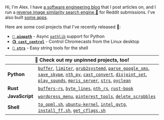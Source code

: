 Hi, I'm Alex. I have [a software engineering blog](https://alexdelorenzo.dev/) that I post articles on, and I run a [reverse image similarity search engine 🔎](https://dupebot.firstbyte.dev/) for Reddit submissions. I've also built [some apps](https://producthunt.com/@alexdelorenzo/made).


Here are some cool projects that I've recently released 🎉:
- **[`📂 aiopath`](https://github.com/alexdelorenzo/aiopath)** - Async [`pathlib`](https://docs.python.org/3/library/pathlib.html) support for Python
- **[`📺 cast_control`](https://github.com/alexdelorenzo/aiopath)** - Control Chromecasts from the Linux desktop
- **[`🧵 strs`](https://github.com/alexdelorenzo/strs)** - Easy string tools for the shell

<p></p>
<table>
    <thead>
        <tr>
            <th colspan="2">📌 Check out my unpinned projects, too!</th>
        </tr>
    </thead>
 <tr>
  <td><b>Python</b></td>

  <td>
    <a href="https://github.com/alexdelorenzo/buffer"><code>buffer</code></a>, <a href="https://github.com/alexdelorenzo/limiter"><code>limiter</code></a>, <a href="https://github.com/alexdelorenzo/grub2systemd"><code>grub2systemd</code></a>, <a href="https://github.com/alexdelorenzo/parse_google_sms"><code>parse_google_sms</code></a>, <a href="https://github.com/alexdelorenzo/save_skype"><code>save_skype</code></a>, <a href="https://github.com/alexdelorenzo/nth_py"><code>nth_py</code></a>, <a href="https://github.com/alexdelorenzo/cast_convert"><code>cast_convert</code></a>, <a href="https://github.com/alexdelorenzo/disjoint_set"><code>disjoint_set</code></a>, <a href="https://github.com/alexdelorenzo/play_sounds"><code>play_sounds</code></a>, <a href="https://github.com/alexdelorenzo/mpris_server"><code>mpris_server</code></a>, <a href="https://github.com/alexdelorenzo/strs"><code>strs</code></a>, <a href="https://gist.github.com/alexdelorenzo/2180dc69a587d79647309767d99489be"><code>pyclean</code></a>
  </td>
 
 </tr>
 
 <tr>
  <td><b>Rust</b></td>
    
   <td>
     <a href="https://github.com/alexdelorenzo/buffers-rs"><code>buffers-rs</code></a>, <a href="https://github.com/alexdelorenzo/byte_lines"><code>byte_lines</code></a>, <a href="https://github.com/alexdelorenzo/nth_rs"><code>nth_rs</code></a>, <a href="https://github.com/alexdelorenzo/rust-book"><code>rust-book</code></a>
   </td>
 </tr>

 <tr>
  <td><b>JavaScript</b></td>

  <td>
   <a href="https://github.com/alexdelorenzo/wordpress_menu"><code>wordpress_menu</code></a>, <a href="https://github.com/alexdelorenzo/pinterest_tools"><code>pinterest_tools</code></a>, <a href="https://github.com/alexdelorenzo/delete_scrobbles"><code>delete_scrobbles</code></a>
 </td>

 </tr>
 
  <tr>
  <td><b>Shell</b></td>
 
  <td>
   <a href="https://gist.github.com/alexdelorenzo/47267d8ba7cd50735517fe2c9da84414"><code>to_opml.sh</code></a>, <a href="https://github.com/alexdelorenzo/ubuntu-kernel"><code>ubuntu-kernel</code></a>, <a href="https://github.com/alexdelorenzo/intel-gvtg"><code>intel_gvtg</code></a>, <a href="https://gist.github.com/alexdelorenzo/041f1d28df63419527bd189390a0595a"><code>install_ff.sh</code></a>, <a href="https://gist.github.com/alexdelorenzo/866225bb5de796efc65a09371b4880e6"><code>get_cflags.sh</code></a>
 </td>
  
 </tr>
</table>

<!-- | Python | Rust | JavaScript | Shell |
|--------|------|------------|-------|
|[`buffer`](https://github.com/alexdelorenzo/buffer), [`limiter`](https://github.com/alexdelorenzo/limiter), [`grub2systemd`](https://github.com/alexdelorenzo/grub2systemd), [`parse_google_sms`](https://github.com/alexdelorenzo/parse_google_sms), [`save_skype`](https://github.com/alexdelorenzo/save_skype), [`nth_py`](https://github.com/alexdelorenzo/nth_py), [`cast_convert`](https://github.com/alexdelorenzo/cast_convert), [`disjoint_set`](https://github.com/alexdelorenzo/disjoint_set), [`play_sounds`](https://github.com/alexdelorenzo/play_sounds), [`mpris_server`](https://github.com/alexdelorenzo/mpris_server), [`strs`](https://github.com/alexdelorenzo/strs)|[`buffers-rs`](https://github.com/alexdelorenzo/buffers-rs), [`byte_lines`](https://github.com/alexdelorenzo/byte_lines), [`nth_rs`](https://github.com/alexdelorenzo/nth_rs), [`rust-book`](https://github.com/alexdelorenzo/rust-book)|[`wordpress_menu`](https://github.com/alexdelorenzo/wordpress_menu), [`pinterest_tools`](https://github.com/alexdelorenzo/pinterest_tools), [`delete_scrobbles`](https://github.com/alexdelorenzo/delete_scrobbles)|[`to_opml.sh`](https://gist.github.com/alexdelorenzo/47267d8ba7cd50735517fe2c9da84414), [`ubuntu-kernel`](https://github.com/alexdelorenzo/ubuntu-kernel), [`intel_gvtg`](https://github.com/alexdelorenzo/intel-gvtg), [`install_ff.sh`](https://gist.github.com/alexdelorenzo/041f1d28df63419527bd189390a0595a), [`get_cflags.sh`](https://gist.github.com/alexdelorenzo/866225bb5de796efc65a09371b4880e6)|
 -->

<!--| Python | Rust | JavaScript | Shell |
|--------|------|------------|-------|
|[buffer](https://gitlab.com/thismachinechills/buffer)|[buffer_rs](https://gitlab.com/thismachinechills/buffers-rs)|[wordpress_menu](https://github.com/alexdelorenzo/wordpress_menu)|[to_opml.sh](https://github.com/airsonic/airsonic/issues/1422#issuecomment-561431535)|
|[limiter](https://gitlab.com/thismachinechills/limiter)|[nth_rs](https://github.com/alexdelorenzo/nth_rs)|[pinterest_tools](https://github.com/alexdelorenzo/pinterest_tools)|[ubuntu-kernel](https://github.com/alexdelorenzo/ubuntu-kernel)|
|[grub2systemd](https://github.com/alexdelorenzo/grub2systemd)|[rust-book](https://github.com/alexdelorenzo/rust-book)|            |[intel_gvtg](https://github.com/alexdelorenzo/intel-gvtg)|
|[parse_google_sms](https://github.com/alexdelorenzo/parse_google_sms)| | | | -->

<!--
## Python
 - [limiter](https://gitlab.com/thismachinechills/limiter)
 - [buffer](https://gitlab.com/thismachinechills/buffer)
 - [grub2systemd](https://github.com/alexdelorenzo/grub2systemd)
 - [parse_google_sms](https://github.com/alexdelorenzo/parse_google_sms)

## Rust
 - [buffer_rs](https://gitlab.com/thismachinechills/buffer_rs)
 - [nth_rs](https://github.com/alexdelorenzo/nth_rs)
 - [rust-book](https://github.com/alexdelorenzo/rust-book)

## Shell
 - [to_opml.sh](https://github.com/airsonic/airsonic/issues/1422#issuecomment-561431535)
 - [ubuntu-kernel](https://github.com/alexdelorenzo/ubuntu-kernel)
 - [transmission_user](https://github.com/alexdelorenzo/transmission_user)
 - [intel_gvtg](https://github.com/alexdelorenzo/intel-gvtg)

## JavaScript
 - [wordpress_menu](https://github.com/alexdelorenzo/wordpress_menu)
 - [pinterest_tools](https://github.com/alexdelorenzo/pinterest_tools)


**alexdelorenzo/alexdelorenzo** is a ✨ _special_ ✨ repository because its `README.md` (this file) appears on your GitHub profile.

Here are some ideas to get you started:

- 🔭 I’m currently working on ...
- 🌱 I’m currently learning ...
- 👯 I’m looking to collaborate on ...
- 🤔 I’m looking for help with ...
- 💬 Ask me about ...
- 📫 How to reach me: ...
- 😄 Pronouns: ...
- ⚡ Fun fact: ...
-->
